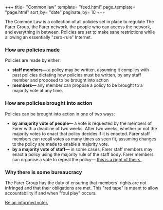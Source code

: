 +++
title= "Common law"
template= "feed.html"
page_template= "page.html"
sort_by= "date"
paginate_by= 10
+++

The Common Law is a collection of all policies set in place to regulate The Farer Group, the Farer network, the people who can access the network, and everything in between. Policies are set to make sane restrictions while allowing an essentially "zero-rule" Internet.

### How are policies made
Policies are made by either:
  - **staff members—** a policy may be written, assuming it complies with past policies dictating how policies must be written, by any staff member and proposed to be brought into action
  - **members—** any member can propose a policy to be brought to a majority vote at any time.

### How are policies brought into action
Policies can be brought into action in one of two ways:
  - **by amajority vote of people—** a vote is requested by the members of Farer with a deadline of two weeks. After two weeks, whether or not the majority votes to enact that policy decides if it is enacted. Farer staff members can recall votes as many times as seen fit, assuming changes to the policy are made to enable a majority vote.
  - **by a majority vote of staff—** in some cases, Farer staff members may enact a policy using the majority rule of the staff body. Farer members can organise a vote to repeal the policy— [this is a right of theirs.](/fedlex/2022-001)

### Why there is some bureaucracy
The Farer Group has the duty of ensuring that members' rights are not infringed and that their obligations are met. This "red tape" is meant to allow accountability if and when "foul play" occurs.

<a href="/vote/be-informed" class="btn">Be an informed voter.</a>
